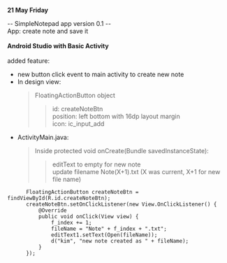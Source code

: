 **21 May Friday**  

-- SimpleNotepad app version 0.1 --  
App: create note and save it  
<br>
**Android Studio with Basic Activity**  
<Br>
added feature:  
  - new button click event to main activity to create new note
  - In design view:  
       > FloatingActionButton object   
       > > id: createNoteBtn  
       > > position: left bottom with 16dp layout margin  
       > > icon: ic_input_add  
  - ActivityMain.java:  
       > Inside protected void onCreate(Bundle savedInstanceState):     
       > > editText to empty for new note  
       > > update filename Note(X+1).txt (X was current, X+1 for new file name)  
  ```
        FloatingActionButton createNoteBtn = findViewById(R.id.createNoteBtn);
        createNoteBtn.setOnClickListener(new View.OnClickListener() {
            @Override
            public void onClick(View view) {
                f_index += 1;
                fileName = "Note" + f_index + ".txt";
                editText1.setText(Open(fileName));
                d("kim", "new note created as " + fileName);
            }
        });
   ```
        
  









